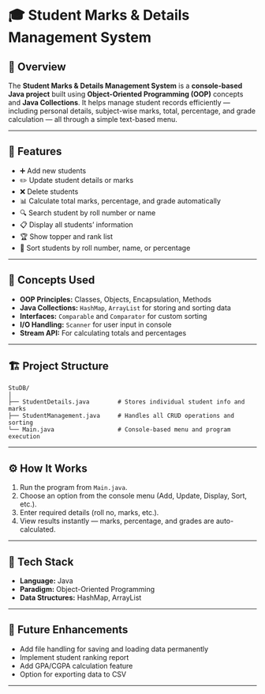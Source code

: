 # 🎓 Student Marks & Details Management System

## 📘 Overview

The **Student Marks & Details Management System** is a **console-based Java project** built using **Object-Oriented Programming (OOP)** concepts and **Java Collections**.
It helps manage student records efficiently — including personal details, subject-wise marks, total, percentage, and grade calculation — all through a simple text-based menu.

---

## 🧩 Features

* ➕ Add new students
* ✏️ Update student details or marks
* ❌ Delete students
* 📊 Calculate total marks, percentage, and grade automatically
* 🔍 Search student by roll number or name
* 📋 Display all students’ information
* 🏆 Show topper and rank list
* 🔢 Sort students by roll number, name, or percentage

---

## 🧠 Concepts Used

* **OOP Principles:** Classes, Objects, Encapsulation, Methods
* **Java Collections:** `HashMap`, `ArrayList` for storing and sorting data
* **Interfaces:** `Comparable` and `Comparator` for custom sorting
* **I/O Handling:** `Scanner` for user input in console
* **Stream API:** For calculating totals and percentages

---

## 🏗️ Project Structure

```
StuDB/
│
├── StudentDetails.java        # Stores individual student info and marks
├── StudentManagement.java     # Handles all CRUD operations and sorting
└── Main.java                  # Console-based menu and program execution
```

---

## ⚙️ How It Works

1. Run the program from `Main.java`.
2. Choose an option from the console menu (Add, Update, Display, Sort, etc.).
3. Enter required details (roll no, marks, etc.).
4. View results instantly — marks, percentage, and grades are auto-calculated.

---

## 🚀 Tech Stack

* **Language:** Java
* **Paradigm:** Object-Oriented Programming
* **Data Structures:** HashMap, ArrayList

---

## 📄 Future Enhancements

* Add file handling for saving and loading data permanently
* Implement student ranking report
* Add GPA/CGPA calculation feature
* Option for exporting data to CSV

---

